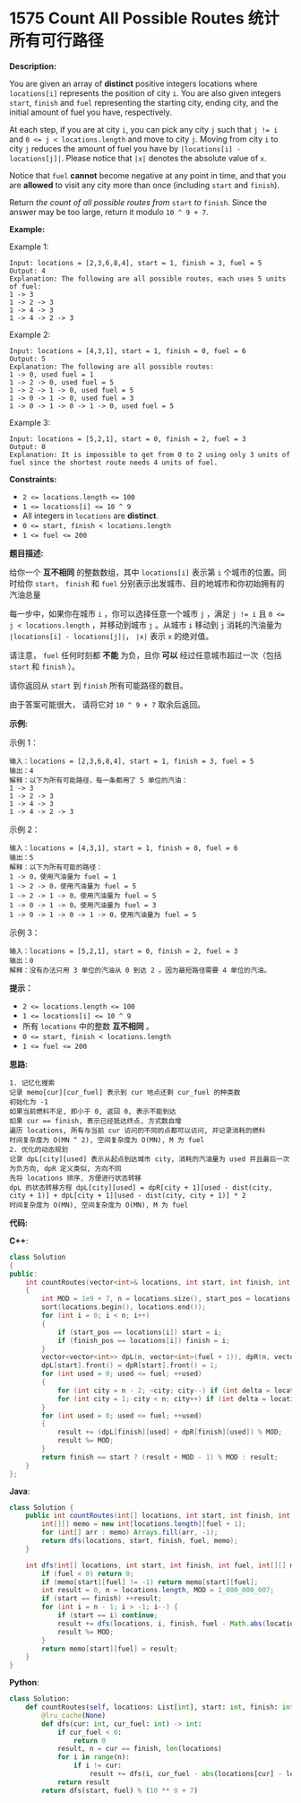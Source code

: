 # 1575 Count All Possible Routes 统计所有可行路径

__Description:__

You are given an array of __distinct__ positive integers locations where `locations[i]` represents the position of city `i`. You are also given integers `start`, `finish` and `fuel` representing the starting city, ending city, and the initial amount of fuel you have, respectively.

At each step, if you are at city `i`, you can pick any city `j` such that `j != i` and `0 <= j < locations.length` and move to city `j`. Moving from city `i` to city `j` reduces the amount of fuel you have by `|locations[i] - locations[j]|`. Please notice that `|x|` denotes the absolute value of `x`.

Notice that `fuel` __cannot__ become negative at any point in time, and that you are __allowed__ to visit any city more than once (including `start` and `finish`).

Return _the count of all possible routes from_ `start` _to_ `finish`. Since the answer may be too large, return it modulo `10 ^ 9 + 7`.

__Example:__

Example 1:

```text
Input: locations = [2,3,6,8,4], start = 1, finish = 3, fuel = 5
Output: 4
Explanation: The following are all possible routes, each uses 5 units of fuel:
1 -> 3
1 -> 2 -> 3
1 -> 4 -> 3
1 -> 4 -> 2 -> 3
```

Example 2:

```text
Input: locations = [4,3,1], start = 1, finish = 0, fuel = 6
Output: 5
Explanation: The following are all possible routes:
1 -> 0, used fuel = 1
1 -> 2 -> 0, used fuel = 5
1 -> 2 -> 1 -> 0, used fuel = 5
1 -> 0 -> 1 -> 0, used fuel = 3
1 -> 0 -> 1 -> 0 -> 1 -> 0, used fuel = 5
```

Example 3:

```text
Input: locations = [5,2,1], start = 0, finish = 2, fuel = 3
Output: 0
Explanation: It is impossible to get from 0 to 2 using only 3 units of fuel since the shortest route needs 4 units of fuel.
```

__Constraints:__

- `2 <= locations.length <= 100`
- `1 <= locations[i] <= 10 ^ 9`
- All integers in `locations` are __distinct__.
- `0 <= start, finish < locations.length`
- `1 <= fuel <= 200`

__题目描述:__

给你一个 __互不相同__ 的整数数组，其中 `locations[i]` 表示第 `i` 个城市的位置。同时给你 `start`， `finish` 和 `fuel` 分别表示出发城市、目的地城市和你初始拥有的汽油总量

每一步中，如果你在城市 `i` ，你可以选择任意一个城市 `j` ，满足  `j != i` 且 `0 <= j < locations.length` ，并移动到城市 `j` 。从城市 `i` 移动到 `j` 消耗的汽油量为 `|locations[i] - locations[j]|`， `|x|` 表示 `x` 的绝对值。

请注意， `fuel` 任何时刻都 __不能__ 为负，且你 __可以__ 经过任意城市超过一次（包括 `start` 和 `finish` ）。

请你返回从 `start` 到 `finish` 所有可能路径的数目。

由于答案可能很大， 请将它对 `10 ^ 9 + 7` 取余后返回。

__示例:__

示例 1：

```text
输入：locations = [2,3,6,8,4], start = 1, finish = 3, fuel = 5
输出：4
解释：以下为所有可能路径，每一条都用了 5 单位的汽油：
1 -> 3
1 -> 2 -> 3
1 -> 4 -> 3
1 -> 4 -> 2 -> 3
```

示例 2：

```text
输入：locations = [4,3,1], start = 1, finish = 0, fuel = 6
输出：5
解释：以下为所有可能的路径：
1 -> 0，使用汽油量为 fuel = 1
1 -> 2 -> 0，使用汽油量为 fuel = 5
1 -> 2 -> 1 -> 0，使用汽油量为 fuel = 5
1 -> 0 -> 1 -> 0，使用汽油量为 fuel = 3
1 -> 0 -> 1 -> 0 -> 1 -> 0，使用汽油量为 fuel = 5
```

示例 3：

```text
输入：locations = [5,2,1], start = 0, finish = 2, fuel = 3
输出：0
解释：没有办法只用 3 单位的汽油从 0 到达 2 。因为最短路径需要 4 单位的汽油。
```

__提示：__

- `2 <= locations.length <= 100`
- `1 <= locations[i] <= 10 ^ 9`
- 所有 `locations` 中的整数 __互不相同__ 。
- `0 <= start, finish < locations.length`
- `1 <= fuel <= 200`

__思路:__

```text
1. 记忆化搜索
记录 memo[cur][cur_fuel] 表示到 cur 地点还剩 cur_fuel 的种类数
初始化为 -1
如果当前燃料不足, 即小于 0, 返回 0, 表示不能到达
如果 cur == finish, 表示已经抵达终点, 方式数自增
遍历 locations, 所有与当前 cur 访问的不同的点都可以访问, 并记录消耗的燃料
时间复杂度为 O(MN ^ 2), 空间复杂度为 O(MN), M 为 fuel
2. 优化的动态规划
记录 dpL[city][used] 表示从起点到达城市 city, 消耗的汽油量为 used 并且最后一次为负方向, dpR 定义类似, 方向不同
先将 locations 排序, 方便进行状态转移
dpL 的状态转移方程 dpL[city][used] = dpR[city + 1][used - dist(city, city + 1)] + dpL[city + 1][used - dist(city, city + 1)] * 2
时间复杂度为 O(MN), 空间复杂度为 O(MN), M 为 fuel
```

__代码:__

__C++__:

```C++
class Solution 
{
public:
    int countRoutes(vector<int>& locations, int start, int finish, int fuel) 
    {
        int MOD = 1e9 + 7, n = locations.size(), start_pos = locations[start], finish_pos = locations[finish], result = 0;
        sort(locations.begin(), locations.end());
        for (int i = 0; i < n; i++) 
        {
            if (start_pos == locations[i]) start = i;
            if (finish_pos == locations[i]) finish = i;
        }
        vector<vector<int>> dpL(n, vector<int>(fuel + 1)), dpR(n, vector<int>(fuel + 1));
        dpL[start].front() = dpR[start].front() = 1;
        for (int used = 0; used <= fuel; ++used) 
        {
            for (int city = n - 2; ~city; city--) if (int delta = locations[city + 1] - locations[city]; used >= delta) dpL[city][used] = ((used == delta ? 0 : dpL[city + 1][used - delta]) * 2 % MOD + dpR[city + 1][used - delta]) % MOD;
            for (int city = 1; city < n; city++) if (int delta = locations[city] - locations[city - 1]; used >= delta) dpR[city][used] = ((used == delta ? 0 : dpR[city - 1][used - delta]) * 2 % MOD + dpL[city - 1][used - delta]) % MOD;
        }
        for (int used = 0; used <= fuel; ++used) 
        {
            result += (dpL[finish][used] + dpR[finish][used]) % MOD;
            result %= MOD;
        }
        return finish == start ? (result + MOD - 1) % MOD : result;
    }
};
```

__Java__:

```Java
class Solution {
    public int countRoutes(int[] locations, int start, int finish, int fuel) {
        int[][] memo = new int[locations.length][fuel + 1];
        for (int[] arr : memo) Arrays.fill(arr, -1);
        return dfs(locations, start, finish, fuel, memo);
    }

    int dfs(int[] locations, int start, int finish, int fuel, int[][] memo) {
        if (fuel < 0) return 0;
        if (memo[start][fuel] != -1) return memo[start][fuel];
        int result = 0, n = locations.length, MOD = 1_000_000_007;
        if (start == finish) ++result;
        for (int i = n - 1; i > -1; i--) {
            if (start == i) continue;
            result += dfs(locations, i, finish, fuel - Math.abs(locations[i] - locations[start]), memo);
            result %= MOD;
        }
        return memo[start][fuel] = result;
    }
}
```

__Python__:

```Python
class Solution:
    def countRoutes(self, locations: List[int], start: int, finish: int, fuel: int) -> int:
        @lru_cache(None)
        def dfs(cur: int, cur_fuel: int) -> int:
            if cur_fuel < 0:
                return 0
            result, n = cur == finish, len(locations)
            for i in range(n):
                if i != cur:
                    result += dfs(i, cur_fuel - abs(locations[cur] - locations[i]))
            return result
        return dfs(start, fuel) % (10 ** 9 + 7)
```
